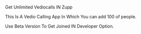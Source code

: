 Get Unlimited Vediocalls IN Zupp

This Is A Vedio Calling App In Which You can add 100 of people.

Use Beta Version To Get Joined IN Developer Option.
